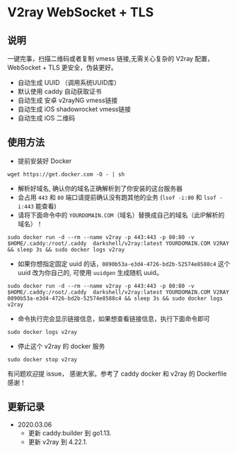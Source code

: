 # V2ray WebSocket + TLS

## 说明
一键完事，扫描二维码或者复制 vmess 链接,无需关心复杂的 V2ray 配置，WebSocket + TLS 更安全，伪装更好。

* 自动生成 UUID （调用系统UUID库）
* 默认使用 caddy 自动获取证书
* 自动生成 安卓 v2rayNG vmess链接
* 自动生成 iOS shadowrocket vmess链接
* 自动生成 iOS 二维码

## 使用方法

 * 提前安装好 Docker 
 ```
wget https://get.docker.com -O - | sh
 ```
 * 解析好域名, 确认你的域名正确解析到了你安装的这台服务器
 * 会占用 `443` 和 `80` 端口请提前确认没有跑其他的业务 (`lsof -i:80` 和 `lsof -i:443` 能查看)
 * 请将下面命令中的 `YOURDOMAIN.COM`（域名）替换成自己的域名（此IP解析的域名）！

```
sudo docker run -d --rm --name v2ray -p 443:443 -p 80:80 -v $HOME/.caddy:/root/.caddy  darkshell/v2ray:latest YOURDOMAIN.COM V2RAY && sleep 3s && sudo docker logs v2ray
```

* 如果你想指定固定 uuid 的话，`0890b53a-e3d4-4726-bd2b-52574e8588c4` 这个 uuid 改为你自己的, 可使用 `uuidgen` 生成随机 uuid。
```
sudo docker run -d --rm --name v2ray -p 443:443 -p 80:80 -v $HOME/.caddy:/root/.caddy  darkshell/v2ray:latest YOURDOMAIN.COM V2RAY 0890b53a-e3d4-4726-bd2b-52574e8588c4 && sleep 3s && sudo docker logs v2ray
```

* 命令执行完会显示链接信息，如果想查看链接信息，执行下面命令即可
```
sudo docker logs v2ray
```

* 停止这个 v2ray 的 docker 服务
```
sudo docker stop v2ray
```

有问题欢迎提 issue， 感谢大家。参考了 caddy docker 和 v2ray 的 Dockerfile 感谢！

## 更新记录
- 2020.03.06
  * 更新 caddy:builder 到 go1.13.
  * 更新 v2ray 到 4.22.1.